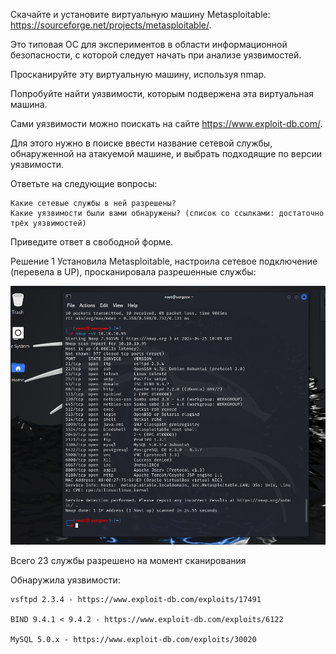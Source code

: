 Скачайте и установите виртуальную машину Metasploitable: https://sourceforge.net/projects/metasploitable/.

Это типовая ОС для экспериментов в области информационной безопасности, с которой следует начать при анализе уязвимостей.

Просканируйте эту виртуальную машину, используя nmap.

Попробуйте найти уязвимости, которым подвержена эта виртуальная машина.

Сами уязвимости можно поискать на сайте https://www.exploit-db.com/.

Для этого нужно в поиске ввести название сетевой службы, обнаруженной на атакуемой машине, и выбрать подходящие по версии уязвимости.

Ответьте на следующие вопросы:

    Какие сетевые службы в ней разрешены?
    Какие уязвимости были вами обнаружены? (список со ссылками: достаточно трёх уязвимостей)

Приведите ответ в свободной форме.

Решение 1
Установила Metasploitable, настроила сетевое подключение (перевела в UP), просканировала разрешенные службы:

![image](https://github.com/sergeev-Aleksandr/Sergeev-8-03-hw./blob/main/%D0%A1%D0%BD%D0%B8%D0%BC%D0%BE%D0%BA%20%D1%8D%D0%BA%D1%80%D0%B0%D0%BD%D0%B0%20%D0%BE%D1%82%202024-04-25%2018-10-57.png)

Всего 23 службы разрешено на момент сканирования

Обнаружила уязвимости:

    vsftpd 2.3.4 - https://www.exploit-db.com/exploits/17491
    
    BIND 9.4.1 < 9.4.2 - https://www.exploit-db.com/exploits/6122
    
    MySQL 5.0.x - https://www.exploit-db.com/exploits/30020
